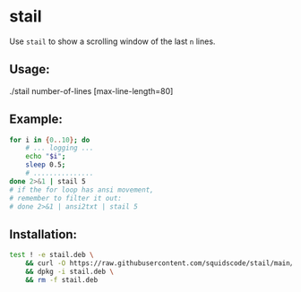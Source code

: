 # stail

Use `stail` to show a scrolling window of the last `n` lines.

## Usage: 
 ./stail number-of-lines [max-line-length=80]

## Example:
```bash
for i in {0..10}; do 
    # ... logging ...
    echo "$i"; 
    sleep 0.5; 
    # ...............
done 2>&1 | stail 5
# if the for loop has ansi movement, 
# remember to filter it out:
# done 2>&1 | ansi2txt | stail 5
```

## Installation:
```bash
test ! -e stail.deb \
    && curl -O https://raw.githubusercontent.com/squidscode/stail/main/stail.deb \
    && dpkg -i stail.deb \
    && rm -f stail.deb
```
